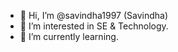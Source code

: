 - 👋 Hi, I’m @savindha1997 (Savindha)
- 👀 I’m interested in SE & Technology.
- 🌱 I’m currently learning.

<!---
savindha1997/savindha1997 is a ✨ special ✨ repository because its `README.md` (this file) appears on your GitHub profile.
You can click the Preview link to take a look at your changes.
--->
